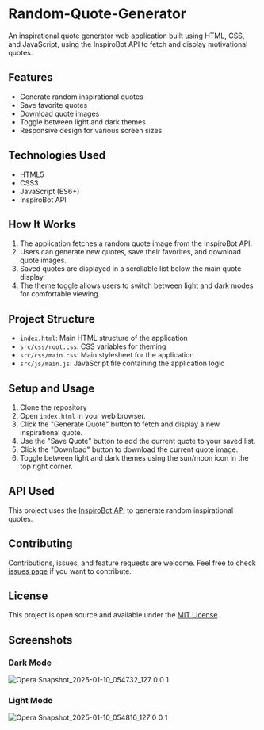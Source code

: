 # Random-Quote-Generator
 An inspirational quote generator web application built using HTML, CSS, and JavaScript, using the InspiroBot API to fetch and display motivational quotes.

## Features

- Generate random inspirational quotes
- Save favorite quotes
- Download quote images
- Toggle between light and dark themes
- Responsive design for various screen sizes

## Technologies Used

- HTML5
- CSS3
- JavaScript (ES6+)
- InspiroBot API

## How It Works

1. The application fetches a random quote image from the InspiroBot API.
2. Users can generate new quotes, save their favorites, and download quote images.
3. Saved quotes are displayed in a scrollable list below the main quote display.
4. The theme toggle allows users to switch between light and dark modes for comfortable viewing.

## Project Structure

- `index.html`: Main HTML structure of the application
- `src/css/root.css`: CSS variables for theming
- `src/css/main.css`: Main stylesheet for the application
- `src/js/main.js`: JavaScript file containing the application logic

## Setup and Usage

1. Clone the repository
2. Open `index.html` in your web browser.
3. Click the "Generate Quote" button to fetch and display a new inspirational quote.
4. Use the "Save Quote" button to add the current quote to your saved list.
5. Click the "Download" button to download the current quote image.
6. Toggle between light and dark themes using the sun/moon icon in the top right corner.

## API Used

This project uses the [InspiroBot API](https://inspirobot.me/) to generate random inspirational quotes.

## Contributing

Contributions, issues, and feature requests are welcome. Feel free to check [issues page](https://github.com/CyberSphinxxx/RandomQuoteGenerator/issues) if you want to contribute.

## License

This project is open source and available under the [MIT License](LICENSE).

## Screenshots

### Dark Mode
![Opera Snapshot_2025-01-10_054732_127 0 0 1](https://github.com/user-attachments/assets/e71dbf90-775b-457b-bdf6-94c220d32fbc)

### Light Mode
![Opera Snapshot_2025-01-10_054816_127 0 0 1](https://github.com/user-attachments/assets/db4e9e7c-14f1-4db0-8df3-ba105b05ba71)

